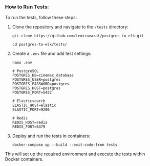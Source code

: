 ### **How to Run Tests:**

To run the tests, follow these steps:

1. Clone the repository and navigate to the `/tests` directory:

   ```
   git clone https://github.com/temirovazat/postgres-to-elk.git
   ```

   ```
   cd postgres-to-elk/tests/
   ```

2. Create a `.env` file and add test settings:

   ```
   nano .env
   ```

   ```
   # PostgreSQL
   POSTGRES_DB=cinemax_database
   POSTGRES_USER=postgres
   POSTGRES_PASSWORD=postgres
   POSTGRES_HOST=postgres
   POSTGRES_PORT=5432

   # Elasticsearch
   ELASTIC_HOST=elastic
   ELASTIC_PORT=9200

   # Redis
   REDIS_HOST=redis
   REDIS_PORT=6379
   ```

3. Deploy and run the tests in containers:

   ```
   docker-compose up --build --exit-code-from tests
   ```

This will set up the required environment and execute the tests within Docker containers.